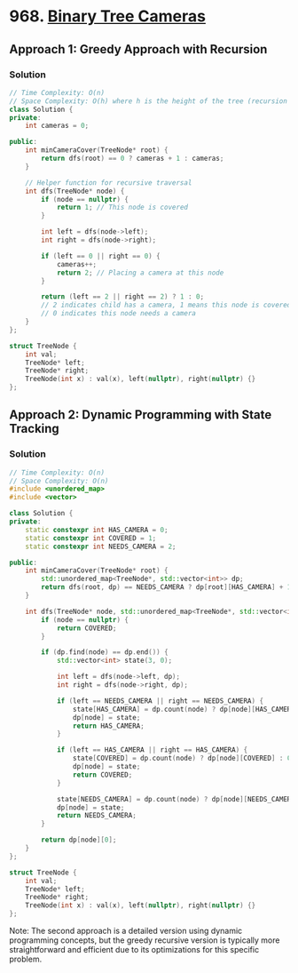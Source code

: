 # 968. [Binary Tree Cameras](https://leetcode.com/problems/binary-tree-cameras/)

## Approach 1: Greedy Approach with Recursion

### Solution
```cpp
// Time Complexity: O(n)
// Space Complexity: O(h) where h is the height of the tree (recursion stack)
class Solution {
private:
    int cameras = 0;

public:
    int minCameraCover(TreeNode* root) {
        return dfs(root) == 0 ? cameras + 1 : cameras;
    }

    // Helper function for recursive traversal
    int dfs(TreeNode* node) {
        if (node == nullptr) {
            return 1; // This node is covered
        }

        int left = dfs(node->left);
        int right = dfs(node->right);

        if (left == 0 || right == 0) {
            cameras++;
            return 2; // Placing a camera at this node
        }

        return (left == 2 || right == 2) ? 1 : 0;
        // 2 indicates child has a camera, 1 means this node is covered
        // 0 indicates this node needs a camera
    }
};

struct TreeNode {
    int val;
    TreeNode* left;
    TreeNode* right;
    TreeNode(int x) : val(x), left(nullptr), right(nullptr) {}
};
```

## Approach 2: Dynamic Programming with State Tracking

### Solution
```cpp
// Time Complexity: O(n)
// Space Complexity: O(n)
#include <unordered_map>
#include <vector>

class Solution {
private:
    static constexpr int HAS_CAMERA = 0;
    static constexpr int COVERED = 1;
    static constexpr int NEEDS_CAMERA = 2;

public:
    int minCameraCover(TreeNode* root) {
        std::unordered_map<TreeNode*, std::vector<int>> dp;
        return dfs(root, dp) == NEEDS_CAMERA ? dp[root][HAS_CAMERA] + 1 : dp[root][HAS_CAMERA];
    }

    int dfs(TreeNode* node, std::unordered_map<TreeNode*, std::vector<int>>& dp) {
        if (node == nullptr) {
            return COVERED;
        }

        if (dp.find(node) == dp.end()) {
            std::vector<int> state(3, 0);

            int left = dfs(node->left, dp);
            int right = dfs(node->right, dp);

            if (left == NEEDS_CAMERA || right == NEEDS_CAMERA) {
                state[HAS_CAMERA] = dp.count(node) ? dp[node][HAS_CAMERA] + 1 : 1;
                dp[node] = state;
                return HAS_CAMERA;
            }

            if (left == HAS_CAMERA || right == HAS_CAMERA) {
                state[COVERED] = dp.count(node) ? dp[node][COVERED] : 0;
                dp[node] = state;
                return COVERED;
            }

            state[NEEDS_CAMERA] = dp.count(node) ? dp[node][NEEDS_CAMERA] : 0;
            dp[node] = state;
            return NEEDS_CAMERA;
        }

        return dp[node][0];
    }
};

struct TreeNode {
    int val;
    TreeNode* left;
    TreeNode* right;
    TreeNode(int x) : val(x), left(nullptr), right(nullptr) {}
};
```

Note: The second approach is a detailed version using dynamic programming concepts, but the greedy recursive version is typically more straightforward and efficient due to its optimizations for this specific problem.

